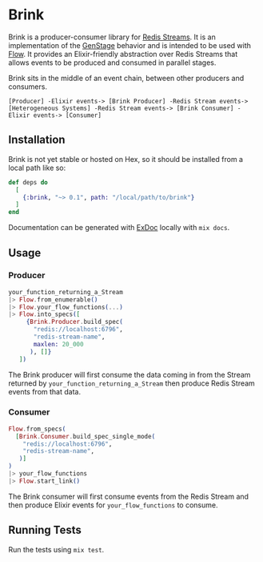 # Brink
Brink is a producer-consumer library for
[Redis Streams](https://redis.io/topics/streams-intro). It is an implementation
of the [GenStage](https://hexdocs.pm/gen_stage) behavior and is intended to be
used with [Flow](https://hexdocs.pm/flow). It provides an Elixir-friendly
abstraction over Redis Streams that allows events to be produced and consumed
in parallel stages.

Brink sits in the middle of an event chain, between other producers and
consumers.

```
[Producer] -Elixir events-> [Brink Producer] -Redis Stream events-> [Heterogeneous Systems] -Redis Stream events-> [Brink Consumer] -Elixir events-> [Consumer]
```

## Installation

Brink is not yet stable or hosted on Hex, so it should be installed from a local
path like so:

```elixir
def deps do
  [
    {:brink, "~> 0.1", path: "/local/path/to/brink"}
  ]
end
```

Documentation can be generated with [ExDoc](https://github.com/elixir-lang/ex_doc)
locally with `mix docs`.

## Usage
### Producer
``` elixir
your_function_returning_a_Stream
|> Flow.from_enumerable()
|> Flow.your_flow_functions(...)
|> Flow.into_specs([
     {Brink.Producer.build_spec(
       "redis://localhost:6796",
       "redis-stream-name",
       maxlen: 20_000
      ), []}
   ])
```
The Brink producer will first consume the data coming in from the Stream
returned by `your_function_returning_a_Stream` then produce Redis Stream events
from that data.

### Consumer
```elixir
Flow.from_specs(
  [Brink.Consumer.build_spec_single_mode(
    "redis://localhost:6796",
    "redis-stream-name",
   )]
)
|> your_flow_functions
|> Flow.start_link()
```
The Brink consumer will first consume events from the Redis Stream and then
produce Elixir events for `your_flow_functions` to consume.

## Running Tests
Run the tests using `mix test`.
